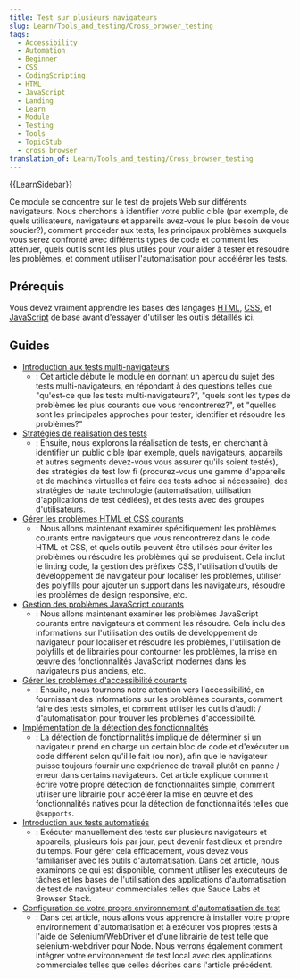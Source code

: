 ```yaml
---
title: Test sur plusieurs navigateurs
slug: Learn/Tools_and_testing/Cross_browser_testing
tags:
  - Accessibility
  - Automation
  - Beginner
  - CSS
  - CodingScripting
  - HTML
  - JavaScript
  - Landing
  - Learn
  - Module
  - Testing
  - Tools
  - TopicStub
  - cross browser
translation_of: Learn/Tools_and_testing/Cross_browser_testing
---
```


{{LearnSidebar}}

Ce module se concentre sur le test de projets Web sur différents navigateurs. Nous cherchons à identifier votre public cible (par exemple, de quels utilisateurs, navigateurs et appareils avez-vous le plus besoin de vous soucier?), comment procéder aux tests, les principaux problèmes auxquels vous serez confronté avec différents types de code et comment les atténuer, quels outils sont les plus utiles pour vour aider à tester et résoudre les problèmes, et comment utiliser l'automatisation pour accélérer les tests.

## Prérequis

Vous devez vraiment apprendre les bases des langages [HTML](/fr/docs/Learn/HTML), [CSS](/fr/docs/Learn/CSS), et [JavaScript](/fr/docs/Learn/JavaScript) de base avant d'essayer d'utiliser les outils détaillés ici.

## Guides

- [Introduction aux tests multi-navigateurs](/fr/docs/Learn/Tools_and_testing/Cross_browser_testing/Introduction)
  - : Cet article débute le module en donnant un aperçu du sujet des tests multi-navigateurs, en répondant à des questions telles que "qu'est-ce que les tests multi-navigateurs?", "quels sont les types de problèmes les plus courants que vous rencontrerez?", et "quelles sont les principales approches pour tester, identifier et résoudre les problèmes?"
- [Stratégies de réalisation des tests](/fr/docs/Learn/Tools_and_testing/Cross_browser_testing/Testing_strategies)
  - : Ensuite, nous explorons la réalisation de tests, en cherchant à identifier un public cible (par exemple, quels navigateurs, appareils et autres segments devez-vous vous assurer qu'ils soient testés), des stratégies de test low fi (procurez-vous une gamme d'appareils et de machines virtuelles et faire des tests adhoc si nécessaire), des stratégies de haute technologie (automatisation, utilisation d'applications de test dédiées), et des tests avec des groupes d'utilisateurs.
- [Gérer les problèmes HTML et CSS courants](/fr/docs/Learn/Tools_and_testing/Cross_browser_testing/HTML_and_CSS)
  - : Nous allons maintenant examiner spécifiquement les problèmes courants entre navigateurs que vous rencontrerez dans le code HTML et CSS, et quels outils peuvent être utilisés pour éviter les problèmes ou résoudre les problèmes qui se produisent. Cela inclut le linting code, la gestion des préfixes CSS, l'utilisation d'outils de développement de navigateur pour localiser les problèmes, utiliser des polyfills pour ajouter un support dans les navigateurs, résoudre les problèmes de design responsive, etc.
- [Gestion des problèmes JavaScript courants](/fr/docs/Learn/Tools_and_testing/Cross_browser_testing/JavaScript)
  - : Nous allons maintenant examiner les problèmes JavaScript courants entre navigateurs et comment les résoudre. Cela inclu des informations sur l'utilisation des outils de développement de navigateur pour localiser et résoudre les problèmes, l'utilisation de polyfills et de librairies pour contourner les problèmes, la mise en œuvre des fonctionnalités JavaScript modernes dans les navigateurs plus anciens, etc.
- [Gérer les problèmes d'accessibilité courants](/fr/docs/Learn/Tools_and_testing/Cross_browser_testing/Accessibility)
  - : Ensuite, nous tournons notre attention vers l'accessibilité, en fournissant des informations sur les problèmes courants, comment faire des tests simples, et comment utiliser les outils d'audit / d'automatisation pour trouver les problèmes d'accessibilité.
- [Implémentation de la détection des fonctionnalités](/fr/docs/Learn/Tools_and_testing/Cross_browser_testing/Feature_detection)
  - : La détection de fonctionnalités implique de déterminer si un navigateur prend en charge un certain bloc de code et d'exécuter un code différent selon qu'il le fait (ou non), afin que le navigateur puisse toujours fournir une expérience de travail plutôt en panne / erreur dans certains navigateurs. Cet article explique comment écrire votre propre détection de fonctionnalités simple, comment utiliser une librairie pour accélérer la mise en œuvre et des fonctionnalités natives pour la détection de fonctionnalités telles que `@supports`.
- [Introduction aux tests automatisés](/fr/docs/Learn/Tools_and_testing/Cross_browser_testing/Automated_testing)
  - : Exécuter manuellement des tests sur plusieurs navigateurs et appareils, plusieurs fois par jour, peut devenir fastidieux et prendre du temps. Pour gérer cela efficacement, vous devez vous familiariser avec les outils d'automatisation. Dans cet article, nous examinons ce qui est disponible, comment utiliser les exécuteurs de tâches et les bases de l'utilisation des applications d'automatisation de test de navigateur commerciales telles que Sauce Labs et Browser Stack.
- [Configuration de votre propre environnement d'automatisation de test](/fr/docs/Learn/Tools_and_testing/Cross_browser_testing/Your_own_automation_environment)
  - : Dans cet article, nous allons vous apprendre à installer votre propre environnement d'automatisation et à exécuter vos propres tests à l'aide de Selenium/WebDriver et d'une librairie de test telle que selenium-webdriver pour Node. Nous verrons également comment intégrer votre environnement de test local avec des applications commerciales telles que celles décrites dans l'article précédent.
